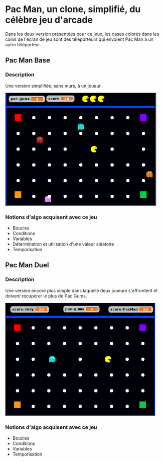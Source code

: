 # Pac Man, un clone, simplifié, du célèbre jeu d'arcade
Dans les deux version présentées pour ce jeux, les cases colorés dans les coins de l'écran de jeu sont des téléporteurs qui envoient Pac Man à un autre téléporteur.
## Pac Man Base
### Description
Une version simplifiée, sans murs, à un joueur.  

![Alt text](screenshot_PacMan_base.png)
### Notions d'algo acquisent avec ce jeu
- Boucles
- Conditions
- Variables
- Détermination et utilisation d'une valeur aléatoire
- Temporisation

## Pac Man Duel
### Description
Une version encore plus simple dans laquelle deux joueurs s'affrontent et doivent récupérer le plus de Pac Gums.  

![Alt text](screenshot_PacMan_duel.png)

### Notions d'algo acquisent avec ce jeu
- Boucles
- Conditions
- Variables
- Temporisation
